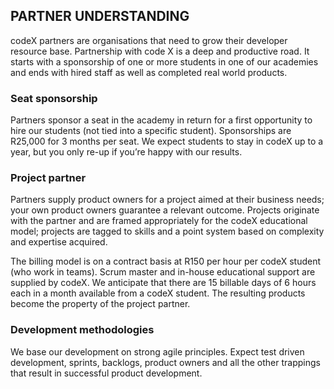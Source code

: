 
## PARTNER UNDERSTANDING

codeX partners are organisations that need to grow their developer resource base. Partnership with code X is a deep and productive road. It starts with a sponsorship of one or more students in one of our academies and ends with hired staff as well as completed real world products.

### Seat sponsorship 
Partners sponsor a seat in the academy in return for a first opportunity to hire our students (not tied into a specific student). Sponsorships are R25,000 for 3 months per seat. We expect students to stay in codeX up to a year, but you only re-up if you’re happy with our results.

### Project partner 
Partners supply product owners for a project aimed at their business needs; your own product owners guarantee a relevant outcome. Projects originate with the partner and are framed appropriately for the codeX educational model; projects are tagged to skills and a point system based on complexity and expertise acquired.

The billing model is on a contract basis at R150 per hour per codeX student (who work in teams). Scrum master and in-house educational support are supplied by codeX. We anticipate that there are 15 billable days of 6 hours each in a month available from a codeX student. The resulting products become the property of the project partner.

### Development methodologies
We base our development on strong agile principles. Expect test driven development, sprints, backlogs, product owners and all the other trappings that result in successful product development.
 